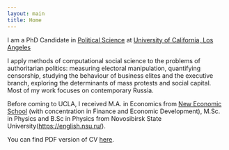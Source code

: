 ```yaml
---
layout: main
title: Home
---
```


I am a PhD Candidate in [Political Science](http://polisci.ucla.edu/) at [University of California, Los Angeles](http://www.ucla.edu/) 

I apply methods of computational social science to the problems of authoritarian politics: measuring electoral manipulation, quantifying censorship, studying the behaviour of business elites and the executive branch, exploring the determinants of mass protests and social capital. Most of my work focuses on contemporary Russia.

Before coming to UCLA, I received M.A. in Economics from [New Economic School](https://www.nes.ru/en/home/?lang=en) (with concentration in Finance and Economic Development), M.Sc. in Physics and B.Sc in Physics from Novosibirsk State University(https://english.nsu.ru/).

You can find PDF version of CV [here](assets/ananyevcv.pdf).